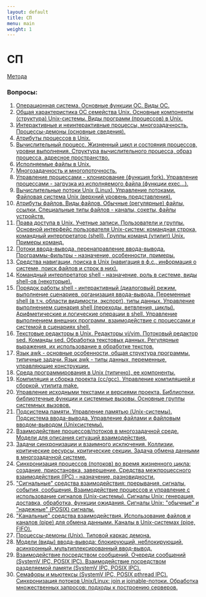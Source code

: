 ```yaml
---
layout: default
title: СП
menu: main
weight: 1
---
```


# СП

[Метода](metoda.pdf)

### Вопросы:

1. [Операционная система. Основные функции ОС. Виды ОС.](1.html)
2. [Общая характеристика ОС семейства Unix. Основные компоненты (структура) Unix-системы. Виды программ (процессов) в Unix.](2.html)
3. [Интерактивные и неинтерактивные процессы, многозадачность. Процессы-демоны (основные сведения).](3.html)
4. [Атрибуты процессов в Unix.](4.html)
5. [Вычислительный процесс. Жизненный цикл и состояния процессов, уровни выполнения. Структура вычислительного процесса, образ процесса, адресное пространство.](5.html)
6. [Исполняемые файлы в Unix.](6.html)
7. [Многозадачность и многопоточность.](7.html)
8. [Управление процессами - клонирование (функция fork). Управление процессами - загрузка из исполняемого файла (функции ехес...).](8.html)
9. [Вычислительные потоки Unix (Linux). Управление потоками. Файловая система Unix (верхний уровень представления).](9.html)
10. [Атрибуты файлов. Виды файлов. Обычные (регулярные) файлы, ссылки. Специальные типы файлов - каналы, сокеты, файлы устройств.](10.html)
11. [Права доступа в Unix. Учетные записи. Пользователи и группы. Основной интерфейс пользователя Unix-систем: командная строка, командный интерпретатор (shell). Группы команд (утилит) Unix. Примеры команд.](11.html)
12. [Потоки ввода-вывода, перенаправление ввода-вывода. Программы-фильтры - назначение, особенности, примеры.](12.html)
13. [Средства навигации, поиска в Unix (навигация в ф.с., информация о системе, поиск файлов и строк в них).](13.html)
14. [Командный интерпретатор shell - назначение, роль в системе, виды shell-ов (некоторые).](14.html)
15. [Порядок работы shell - интерактивный (диалоговый) режим, выполнение сценариев, организация ввода-вывода. Переменные shell (в т.ч. области видимости, экспорт), типы данных. Управление выполнением сценария shell (переходы, ветвления, циклы). Арифметические и логические операции в shell. Управление выполнением внешних программ, взаимодействие с процессами и системой в сценариях shell.](15.html)
16. [Текстовые редакторы в Unix. Редакторы vi/vim. Потоковый редактор sed. Команды sed. Обработка текстовых данных. Регулярные выражения, их использование в обработке текстов.](16.html)
17. [Язык awk - основные особенности, общая структура программы, типичные задачи. Язык awk - типы данных, переменные, управляющие конструкции.](17.html)
18. [Среда программирования в Unix (типично), ее компоненты.](18.html)
19. [Компиляция и сборка проекта (cc/gcc). Управление компиляцией и сборкой, утилита make.](19.html)
20. [Управление исходными текстами и версиями проекта. Библиотеки, библиотечные функции и системные вызовы. Основные группы системных вызовов.](20.html)
21. [Подсистема памяти. Управление памятью (Unix-системы). Подсистема ввода-вывода. Управление файлами и файловым вводом-выводом (Unixсистемы).](21.html)
22. [Взаимодействие процессов/потоков в многозадачной среде. Модели для описания ситуаций взаимодействия.](22.html)
23. [Задачи синхронизации и взаимного исключения. Коллизии, критические ресурсы, критические секции. Задача обмена данными в многозадачной системе.](23.html)
24. [Синхронизация процессов (потоков) во время жизненного цикла: создание, приостановка, завершение. Средства межпроцессного взаимодействия (IPC) - назначение, разновидности.](24.html)
25. ["Сигнальные" средства взаимодействия: прерывания, сигналы, события, сообщения. Взаимодействие процессов и управление с использование сигналов (Unix-системы). Сигналы Unix: генерация, доставка, обработка, функции ожидания. Сигналы Unix: "обычные" и "надежные" (POSIX) сигналы.](25.html)
26. ["Канальные" средства взаимодействия. Использование файлов и каналов (pipe) для обмена данными. Каналы в Unix-системах (pipe, FIFO).](26.html)
27. [Процессы-демоны (Unix). Типовой каркас демона.](27.html)
28. [Модели (виды) ввода-вывода: блокирующий, неблокирующий, асинхронный, мультиплексированный ввод-вывод.](28.html)
29. [Взаимодействие посредством сообщений. Очереди сообщений (SystemV IPC, POSIX IPC). Взаимодействие посредством разделяемой памяти (SystemV IPC, POSIX IPC).](29.html)
30. [Семафоры и мьютексы (SystemV IPC, POSIX pthread IPC). Синхронизация потоков Unix/Linux: join и joinable-потоки. Обработка множественных запросов: подходы к построению серверов.](30.html)
